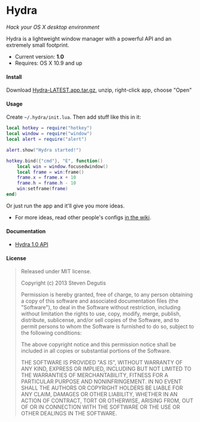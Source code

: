 # Hydra

*Hack your OS X desktop environment*

Hydra is a lightweight window manager with a powerful API and an extremely small footprint.

* Current version: **1.0**
* Requires: OS X 10.9 and up

#### Install

Download [Hydra-LATEST.app.tar.gz](https://raw.github.com/sdegutis/hydra/master/Builds/Hydra-LATEST.app.tar.gz), unzip, right-click app, choose "Open"

#### Usage

Create `~/.hydra/init.lua`. Then add stuff like this in it:

~~~lua
local hotkey = require("hotkey")
local window = require("window")
local alert = require("alert")

alert.show("Hydra started!")

hotkey.bind({"cmd"}, "E", function()
    local win = window.focusedwindow()
    local frame = win:frame()
    frame.x = frame.x + 10
    frame.h = frame.h - 10
    win:setframe(frame)
end)
~~~

Or just run the app and it'll give you more ideas.

* For more ideas, read other people's configs [in the wiki](https://github.com/sdegutis/Hydra/wiki).

#### Documentation

- [Hydra 1.0 API](https://github.com/sdegutis/Hydra/wiki/Hydra-2.0-API)

#### License

> Released under MIT license.
>
> Copyright (c) 2013 Steven Degutis
>
> Permission is hereby granted, free of charge, to any person obtaining a copy
> of this software and associated documentation files (the "Software"), to deal
> in the Software without restriction, including without limitation the rights
> to use, copy, modify, merge, publish, distribute, sublicense, and/or sell
> copies of the Software, and to permit persons to whom the Software is
> furnished to do so, subject to the following conditions:
>
> The above copyright notice and this permission notice shall be included in
> all copies or substantial portions of the Software.
>
> THE SOFTWARE IS PROVIDED "AS IS", WITHOUT WARRANTY OF ANY KIND, EXPRESS OR
> IMPLIED, INCLUDING BUT NOT LIMITED TO THE WARRANTIES OF MERCHANTABILITY,
> FITNESS FOR A PARTICULAR PURPOSE AND NONINFRINGEMENT. IN NO EVENT SHALL THE
> AUTHORS OR COPYRIGHT HOLDERS BE LIABLE FOR ANY CLAIM, DAMAGES OR OTHER
> LIABILITY, WHETHER IN AN ACTION OF CONTRACT, TORT OR OTHERWISE, ARISING FROM,
> OUT OF OR IN CONNECTION WITH THE SOFTWARE OR THE USE OR OTHER DEALINGS IN
> THE SOFTWARE.
